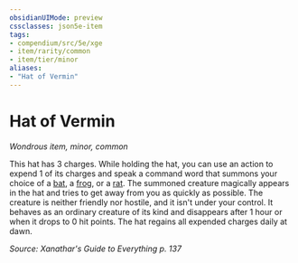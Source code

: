 ```yaml
---
obsidianUIMode: preview
cssclasses: json5e-item
tags:
- compendium/src/5e/xge
- item/rarity/common
- item/tier/minor
aliases: 
- "Hat of Vermin"
---
```

# Hat of Vermin
*Wondrous item, minor, common*  


This hat has 3 charges. While holding the hat, you can use an action to expend 1 of its charges and speak a command word that summons your choice of a [bat](2-Mechanics/CLI/bestiary/beast/bat.md), a [frog](2-Mechanics/CLI/bestiary/beast/frog.md), or a [rat](2-Mechanics/CLI/bestiary/beast/rat.md). The summoned creature magically appears in the hat and tries to get away from you as quickly as possible. The creature is neither friendly nor hostile, and it isn't under your control. It behaves as an ordinary creature of its kind and disappears after 1 hour or when it drops to 0 hit points. The hat regains all expended charges daily at dawn.

*Source: Xanathar's Guide to Everything p. 137*